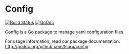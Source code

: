 # Config

[![Build Status](https://secure.travis-ci.org/tsuru/config.png)](http://travis-ci.org/tsuru/config) [![GoDoc](http://godoc.org/github.com/tsuru/config?status.png)](http://godoc.org/github.com/tsuru/config)

Config is a Go package to manage yaml configuration files.

For usage information, read our package documentation:
<http://godoc.org/github.com/tsuru/config>.
